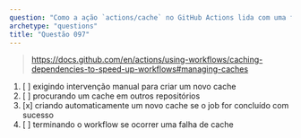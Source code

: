```yaml
---
question: "Como a ação `actions/cache` no GitHub Actions lida com uma falha de cache?"
archetype: "questions"
title: "Questão 097"
---
```


> https://docs.github.com/en/actions/using-workflows/caching-dependencies-to-speed-up-workflows#managing-caches
1. [ ] exigindo intervenção manual para criar um novo cache
1. [ ] procurando um cache em outros repositórios
1. [x] criando automaticamente um novo cache se o job for concluído com sucesso
1. [ ] terminando o workflow se ocorrer uma falha de cache
